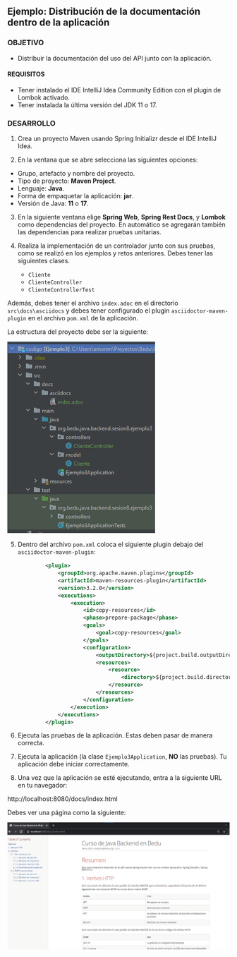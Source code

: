 ## Ejemplo: Distribución de la documentación dentro de la aplicación

### OBJETIVO

- Distribuir la documentación del uso del API junto con la aplicación.

#### REQUISITOS
- Tener instalado el IDE IntelliJ Idea Community Edition con el plugin de Lombok activado.
- Tener instalada la última versión del JDK 11 o 17.


### DESARROLLO

1. Crea un proyecto Maven usando Spring Initializr desde el IDE IntelliJ Idea.

2. En la ventana que se abre selecciona las siguientes opciones:
- Grupo, artefacto y nombre del proyecto.
- Tipo de proyecto: **Maven Project**.
- Lenguaje: **Java**.
- Forma de empaquetar la aplicación: **jar**.
- Versión de Java: **11** o **17**.

3. En la siguiente ventana elige **Spring Web**, **Spring Rest Docs**, y **Lombok** como dependencias del proyecto. En automático se agregarán también las dependencias para realizar pruebas unitarias.

4. Realiza la implementación de un controlador junto con sus pruebas, como se realizó en los ejemplos y retos anteriores. Debes tener las siguientes clases.
    - `Cliente`
    - `ClienteController`
    - `ClienteControllerTest`

Además, debes tener el archivo `index.adoc` en el directorio `src\docs\asciidocs` y debes tener configurado el plugin `asciidoctor-maven-plugin` en el archivo `pom.xml` de la aplicación.


La estructura del proyecto debe ser la siguiente:

![imagen](img/img_01.png)

5. Dentro del archivo `pom.xml` coloca el siguiente plugin debajo del `asciidoctor-maven-plugin`:

```xml
            <plugin>
                <groupId>org.apache.maven.plugins</groupId>
                <artifactId>maven-resources-plugin</artifactId>
                <version>3.2.0</version>
                <executions>
                    <execution>
                        <id>copy-resources</id>
                        <phase>prepare-package</phase>
                        <goals>
                            <goal>copy-resources</goal>
                        </goals>
                        <configuration>
                            <outputDirectory>${project.build.outputDirectory}/static/docs</outputDirectory>
                            <resources>
                                <resource>
                                    <directory>${project.build.directory}/generated-docs</directory>
                                </resource>
                            </resources>
                        </configuration>
                    </execution>
                </executions>
            </plugin>
```

6. Ejecuta las pruebas de la aplicación. Estas deben pasar de manera correcta.

7. Ejecuta la aplicación (la clase `Ejemplo3Application`, **NO** las pruebas). Tu aplicación debe iniciar correctamente.

8. Una vez que la aplicación se esté ejecutando, entra a la siguiente URL en tu navegador:

http://localhost:8080/docs/index.html

Debes ver una página como la siguiente:

![imagen](img/img_02.png)
